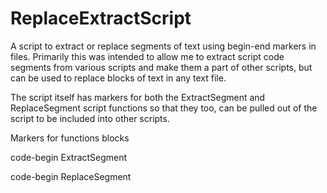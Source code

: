 # ReplaceExtractScript
A script to extract or replace segments of text using begin-end markers in files. Primarily this was intended to allow me to extract script code segments from various scripts and make them a part of other scripts, but can be used to replace blocks of text in any text file.

The script itself has markers for both the ExtractSegment and ReplaceSegment script functions so that they too, can be pulled out of the script to be included into other scripts.

Markers for functions blocks

code-begin ExtractSegment

code-begin ReplaceSegment

